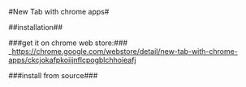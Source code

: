 #New Tab with chrome apps#

##installation##

###get it on chrome web store:###
_https://chrome.google.com/webstore/detail/new-tab-with-chrome-apps/ckcjokafpkoiijnflcpogblchhoieafj

###install from source###
